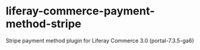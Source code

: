 # liferay-commerce-payment-method-stripe
Stripe payment method plugin for Liferay Commerce 3.0 (portal-7.3.5-ga6)
